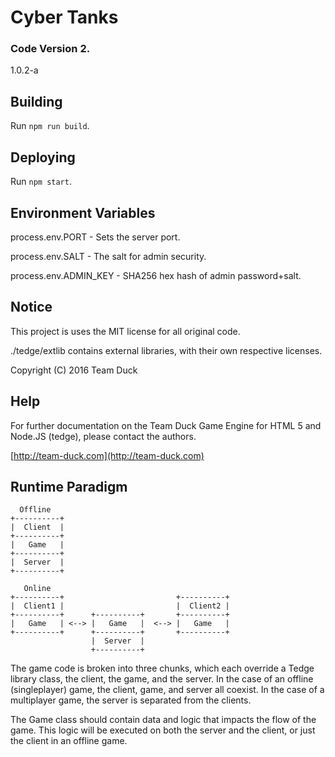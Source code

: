 # Cyber Tanks
### Code Version 2.

1.0.2-a

## Building

Run `npm run build`.

## Deploying

Run `npm start`.

## Environment Variables

process.env.PORT - Sets the server port.

process.env.SALT - The salt for admin security.

process.env.ADMIN_KEY - SHA256 hex hash of admin password+salt.

## Notice
This project is uses the MIT license for all original code. 

./tedge/extlib contains external libraries, with their own respective licenses.

Copyright (C) 2016 Team Duck

## Help

For further documentation on the Team Duck Game Engine for HTML 5 and Node.JS (tedge), please contact the authors. 

[http://team-duck.com](http://team-duck.com)

## Runtime Paradigm
```
  Offline
+----------+
|  Client  |
+----------+
|   Game   |
+----------+
|  Server  |
+----------+

   Online
+----------+                         +----------+
|  Client1 |                         |  Client2 |
+----------+      +----------+       +----------+
|   Game   | <--> |   Game   |  <--> |   Game   |
+----------+      +----------+       +----------+
                  |  Server  |
                  +----------+
```

The game code is broken into three chunks, which each override a Tedge library class, the client, the game, and the server. In the case of an offline (singleplayer) game, the client, game, and server all coexist. In the case of a multiplayer game, the server is separated from the clients.

The Game class should contain data and logic that impacts the flow of the game. This logic will be executed on both the server and the client, or just the client in an offline game. 
